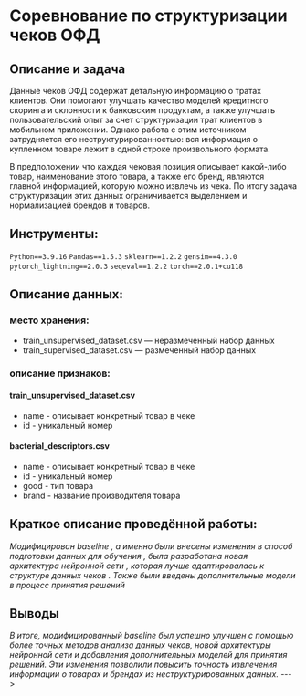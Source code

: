 # Соревнование по структуризации чеков ОФД

## Описание и задача

Данные чеков ОФД содержат детальную информацию о тратах клиентов. Они помогают улучшать качество моделей кредитного скоринга и склонности к банковским продуктам, а также улучшать пользовательский опыт за счет структуризации трат клиентов в мобильном приложении. Однако работа с этим источником затрудняется его неструктурированностью: вся информация о купленном товаре лежит в одной строке произвольного формата.

В предположении что каждая чековая позиция описывает какой-либо товар, наименование этого товара, а также его бренд, являются главной информацией, которую можно извлечь из чека. По итогу задача структуризации этих данных ограничивается выделением и нормализацией брендов и товаров.

## Инструменты:

`Python==3.9.16`
`Pandas==1.5.3`
`sklearn==1.2.2`
`gensim==4.3.0`
`pytorch_lightning==2.0.3`
`seqeval==1.2.2`
`torch==2.0.1+cu118`

## Описание данных:

### место хранения:

- train_unsupervised_dataset.csv — неразмеченный набор данных
- train_supervised_dataset.csv — размеченный набор данных

### описание признаков:

#### train_unsupervised_dataset.csv
- name - описывает конкретный товар в чеке 
- id - уникальный номер

#### bacterial_descriptors.csv
- name - описывает конкретный товар в чеке 
- id - уникальный номер
- good - тип товара
- brand - название производителя товара

## Краткое описание проведённой работы:
<i> 
Модифицирован baseline , а именно были внесены изменения в способ подготовки данных для обучения , была разработана новая архитектура нейронной сети , которая лучше адаптировалась к структуре данных чеков . Также были введены дополнительные модели  в процесс принятия решений </i>

## Выводы
<i>В итоге, модифицированный baseline был успешно улучшен с помощью более точных методов анализа данных чеков, новой архитектуры нейронной сети и добавления дополнительных моделей для принятия решений. Эти изменения позволили повысить точность извлечения информации о товарах и брендах из неструктурированных данных.</i>
--->
